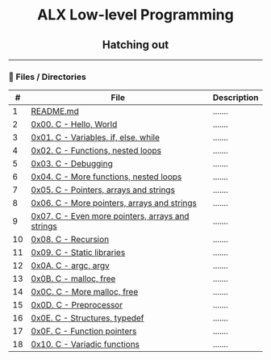 <h1 align="center">ALX Low-level Programming </h1>

<h2 align="center">Hatching out </h2>

---

### :file_folder: Files / Directories 

#|File|Description
------|------|------
1|[README.md](./README.md)|.......
2|[0x00. C - Hello, World ](./0x00-hello_world)|.......
3|[0x01. C - Variables, if, else, while](./0x01-variables_if_else_while)|.......
4|[0x02. C - Functions, nested loops ](./0x02-functions_nested_loops)|.......
5|[0x03. C - Debugging ](./0x03_debugging )|.......
6|[0x04. C - More functions, nested loops ](./0x04-more_functions_nested_loops)|.......
7|[0x05. C - Pointers, arrays and strings ](./0x05-pointers_arrays_strings)|.......
8|[0x06. C - More pointers, arrays and strings ](./0x06-pointers_arrays_strings)|.......
9|[0x07. C - Even more pointers, arrays and strings](./README.md)|.......
10|[0x08. C - Recursion ](./0x08-recursion)|.......
11|[0x09. C - Static libraries ](./0x09-static_libraries)|.......
12|[0x0A. C - argc, argv ](./0x0A-argc_argv)|.......
13|[0x0B. C - malloc, free ](./0x0B-malloc_free)|.......
14|[0x0C. C - More malloc, free](./0x0C-more_malloc_free)|.......
15|[0x0D. C - Preprocessor ](./0x0D-preprocessor)|.......
16|[0x0E. C - Structures, typedef](./0x0E-structures_typedef)|.......
17|[0x0F. C - Function pointers ](./0x0F-function_pointers)|.......
18|[0x10. C - Variadic functions ](./0x10-variadic_functions)|.......
